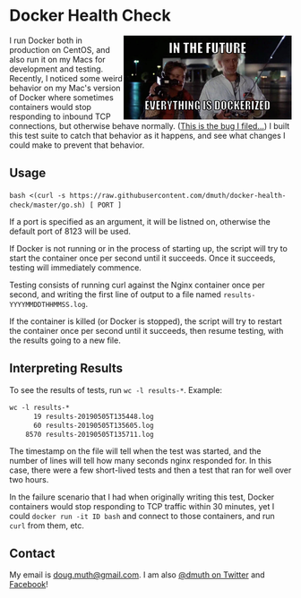 
# Docker Health Check

<a href="./back-to-the-future-docker.jpg"><img src="./back-to-the-future-docker.jpg" width="300" align="right" /></a>

I run Docker both in production on CentOS, and also run it on my Macs for development
and testing. Recently, I noticed some weird behavior on my Mac's version of Docker
where sometimes containers would stop responding to inbound TCP connections, but otherwise
behave normally. (<a href="https://github.com/docker/for-mac/issues/3674">This is the bug I filed...</a>)  I built this test suite to catch that behavior as it happens, and see
what changes I could make to prevent that behavior.

## Usage

`bash <(curl -s https://raw.githubusercontent.com/dmuth/docker-health-check/master/go.sh) [ PORT ]`

If a port is specified as an argument, it will be listned on, otherwise the default port of 8123 will be used.

If Docker is not running or in the process of starting up, the script will 
try to start the container once per second until it succeeds.  Once it succeeds,
testing will immediately commence.

Testing consists of running curl against the Nginx container once per second, and writing
the first line of output to a file named `results-YYYYMMDDTHHMMSS.log`.

If the container is killed (or Docker is stopped), the script will try to restart the 
container once per second until it succeeds, then resume testing, with the results going
to a new file.


## Interpreting Results

To see the results of tests, run `wc -l results-*`.  Example:

```
wc -l results-*
      19 results-20190505T135448.log
      60 results-20190505T135605.log
    8570 results-20190505T135711.log
```

The timestamp on the file will tell when the test was started, and the number of
lines will tell how many seconds nginx responded for.  In this case, there were a 
few short-lived tests and then a test that ran for well over two hours.

In the failure scenario that I had when originally writing this test, Docker containers would stop
responding to TCP traffic within 30 minutes, yet I could `docker run -it ID bash` and 
connect to those containers, and run `curl` from them, etc.


## Contact

My email is doug.muth@gmail.com.  I am also <a href="http://twitter.com/dmuth">@dmuth on Twitter</a> 
and <a href="http://facebook.com/dmuth">Facebook</a>!



